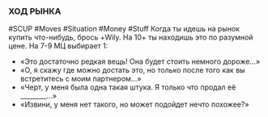 ### ХОД РЫНКА

#SCUP #Moves #Situation #Money #Stuff 
Когда ты идешь на рынок купить что-нибудь, брось +Wily. На 10+ ты находишь это по разумной цене. На 7-9 МЦ выбирает 1:

- «Это достаточно редкая вещь! Она будет стоить немного дороже…»
- «О, я скажу где можно достать это, но только после того как вы встретитесь с моим партнером…»
- «Черт, у меня была одна такая штука. Я только что продал её ________…»
- «Извини, у меня нет такого, но может подойдет нечто похожее?»